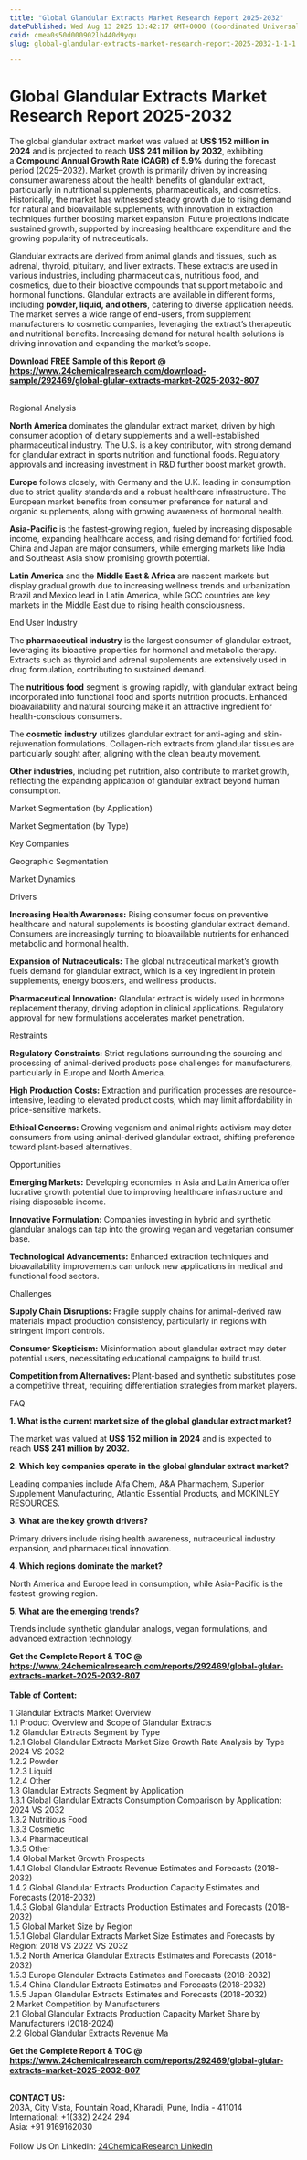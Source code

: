 ```yaml
---
title: "Global Glandular Extracts Market Research Report 2025-2032"
datePublished: Wed Aug 13 2025 13:42:17 GMT+0000 (Coordinated Universal Time)
cuid: cmea0s50d000902lb440d9yqu
slug: global-glandular-extracts-market-research-report-2025-2032-1-1-1

---
```


# Global Glandular Extracts Market Research Report 2025-2032

<p>The global glandular extract market was valued at <strong>US$ 152 million in 2024</strong> and is projected to reach <strong>US$ 241 million by 2032</strong>, exhibiting a <strong>Compound Annual Growth Rate (CAGR) of 5.9%</strong> during the forecast period (2025–2032). Market growth is primarily driven by increasing consumer awareness about the health benefits of glandular extract, particularly in nutritional supplements, pharmaceuticals, and cosmetics. Historically, the market has witnessed steady growth due to rising demand for natural and bioavailable supplements, with innovation in extraction techniques further boosting market expansion. Future projections indicate sustained growth, supported by increasing healthcare expenditure and the growing popularity of nutraceuticals.</p><p>
</p><p>Glandular extracts are derived from animal glands and tissues, such as adrenal, thyroid, pituitary, and liver extracts. These extracts are used in various industries, including pharmaceuticals, nutritious food, and cosmetics, due to their bioactive compounds that support metabolic and hormonal functions. Glandular extracts are available in different forms, including <strong>powder, liquid, and others</strong>, catering to diverse application needs. The market serves a wide range of end-users, from supplement manufacturers to cosmetic companies, leveraging the extract’s therapeutic and nutritional benefits. Increasing demand for natural health solutions is driving innovation and expanding the market’s scope.</p><div><b>Download FREE Sample of this Report @ 
            <a href="https://www.24chemicalresearch.com/download-sample/292469/global-glular-extracts-market-2025-2032-807">
            https://www.24chemicalresearch.com/download-sample/292469/global-glular-extracts-market-2025-2032-807</a></b></div><br><p>
Regional Analysis</p><p>
</p><p><strong>North America</strong> dominates the glandular extract market, driven by high consumer adoption of dietary supplements and a well-established pharmaceutical industry. The U.S. is a key contributor, with strong demand for glandular extract in sports nutrition and functional foods. Regulatory approvals and increasing investment in R&amp;D further boost market growth.</p><p>
</p><p><strong>Europe</strong> follows closely, with Germany and the U.K. leading in consumption due to strict quality standards and a robust healthcare infrastructure. The European market benefits from consumer preference for natural and organic supplements, along with growing awareness of hormonal health.</p><p>
</p><p><strong>Asia-Pacific</strong> is the fastest-growing region, fueled by increasing disposable income, expanding healthcare access, and rising demand for fortified food. China and Japan are major consumers, while emerging markets like India and Southeast Asia show promising growth potential.</p><p>
</p><p><strong>Latin America</strong> and the <strong>Middle East &amp; Africa</strong> are nascent markets but display gradual growth due to increasing wellness trends and urbanization. Brazil and Mexico lead in Latin America, while GCC countries are key markets in the Middle East due to rising health consciousness.</p><p>
End User Industry</p><p>
</p><p>The <strong>pharmaceutical industry</strong> is the largest consumer of glandular extract, leveraging its bioactive properties for hormonal and metabolic therapy. Extracts such as thyroid and adrenal supplements are extensively used in drug formulation, contributing to sustained demand.</p><p>
</p><p>The <strong>nutritious food</strong> segment is growing rapidly, with glandular extract being incorporated into functional food and sports nutrition products. Enhanced bioavailability and natural sourcing make it an attractive ingredient for health-conscious consumers.</p><p>
</p><p>The <strong>cosmetic industry</strong> utilizes glandular extract for anti-aging and skin-rejuvenation formulations. Collagen-rich extracts from glandular tissues are particularly sought after, aligning with the clean beauty movement.</p><p>
</p><p><strong>Other industries</strong>, including pet nutrition, also contribute to market growth, reflecting the expanding application of glandular extract beyond human consumption.</p><p>
Market Segmentation (by Application)</p><p>
</p><p>
Market Segmentation (by Type)</p><p>
</p><p>
Key Companies</p><p>
</p><p>
Geographic Segmentation</p><p>
</p><p>
Market Dynamics</p><p>
Drivers</p><p>
</p><p><strong>Increasing Health Awareness:</strong> Rising consumer focus on preventive healthcare and natural supplements is boosting glandular extract demand. Consumers are increasingly turning to bioavailable nutrients for enhanced metabolic and hormonal health.</p><p>
</p><p><strong>Expansion of Nutraceuticals:</strong> The global nutraceutical market’s growth fuels demand for glandular extract, which is a key ingredient in protein supplements, energy boosters, and wellness products.</p><p>
</p><p><strong>Pharmaceutical Innovation:</strong> Glandular extract is widely used in hormone replacement therapy, driving adoption in clinical applications. Regulatory approval for new formulations accelerates market penetration.</p><p>
Restraints</p><p>
</p><p><strong>Regulatory Constraints:</strong> Strict regulations surrounding the sourcing and processing of animal-derived products pose challenges for manufacturers, particularly in Europe and North America.</p><p>
</p><p><strong>High Production Costs:</strong> Extraction and purification processes are resource-intensive, leading to elevated product costs, which may limit affordability in price-sensitive markets.</p><p>
</p><p><strong>Ethical Concerns:</strong> Growing veganism and animal rights activism may deter consumers from using animal-derived glandular extract, shifting preference toward plant-based alternatives.</p><p>
Opportunities</p><p>
</p><p><strong>Emerging Markets:</strong> Developing economies in Asia and Latin America offer lucrative growth potential due to improving healthcare infrastructure and rising disposable income.</p><p>
</p><p><strong>Innovative Formulation:</strong> Companies investing in hybrid and synthetic glandular analogs can tap into the growing vegan and vegetarian consumer base.</p><p>
</p><p><strong>Technological Advancements:</strong> Enhanced extraction techniques and bioavailability improvements can unlock new applications in medical and functional food sectors.</p><p>
Challenges</p><p>
</p><p><strong>Supply Chain Disruptions:</strong> Fragile supply chains for animal-derived raw materials impact production consistency, particularly in regions with stringent import controls.</p><p>
</p><p><strong>Consumer Skepticism:</strong> Misinformation about glandular extract may deter potential users, necessitating educational campaigns to build trust.</p><p>
</p><p><strong>Competition from Alternatives:</strong> Plant-based and synthetic substitutes pose a competitive threat, requiring differentiation strategies from market players.</p><p>
FAQ</p><p>
</p><p><strong>1. What is the current market size of the global glandular extract market?</strong></p><p>
</p><p>The market was valued at <strong>US$ 152 million in 2024</strong> and is expected to reach <strong>US$ 241 million by 2032.</strong></p><p>
</p><p><strong>2. Which key companies operate in the global glandular extract market?</strong></p><p>
</p><p>Leading companies include Alfa Chem, A&amp;A Pharmachem, Superior Supplement Manufacturing, Atlantic Essential Products, and MCKINLEY RESOURCES.</p><p>
</p><p><strong>3. What are the key growth drivers?</strong></p><p>
</p><p>Primary drivers include rising health awareness, nutraceutical industry expansion, and pharmaceutical innovation.</p><p>
</p><p><strong>4. Which regions dominate the market?</strong></p><p>
</p><p>North America and Europe lead in consumption, while Asia-Pacific is the fastest-growing region.</p><p>
</p><p><strong>5. What are the emerging trends?</strong></p><p>
</p><p>Trends include synthetic glandular analogs, vegan formulations, and advanced extraction technology.</p>

<div><b>Get the Complete Report & TOC @ 
            <a href="https://www.24chemicalresearch.com/reports/292469/global-glular-extracts-market-2025-2032-807">
            https://www.24chemicalresearch.com/reports/292469/global-glular-extracts-market-2025-2032-807</a></b></div><br>
            <b>Table of Content:</b><p>1 Glandular Extracts Market Overview<br />
    1.1 Product Overview and Scope of Glandular Extracts<br />
    1.2 Glandular Extracts Segment by Type<br />
        1.2.1 Global Glandular Extracts Market Size Growth Rate Analysis by Type 2024 VS 2032<br />
        1.2.2 Powder<br />
        1.2.3 Liquid<br />
        1.2.4 Other<br />
    1.3 Glandular Extracts Segment by Application<br />
        1.3.1 Global Glandular Extracts Consumption Comparison by Application: 2024 VS 2032<br />
        1.3.2 Nutritious Food<br />
        1.3.3 Cosmetic<br />
        1.3.4 Pharmaceutical<br />
        1.3.5 Other<br />
    1.4 Global Market Growth Prospects<br />
        1.4.1 Global Glandular Extracts Revenue Estimates and Forecasts (2018-2032)<br />
        1.4.2 Global Glandular Extracts Production Capacity Estimates and Forecasts (2018-2032)<br />
        1.4.3 Global Glandular Extracts Production Estimates and Forecasts (2018-2032)<br />
    1.5 Global Market Size by Region<br />
        1.5.1 Global Glandular Extracts Market Size Estimates and Forecasts by Region: 2018 VS 2022 VS 2032<br />
        1.5.2 North America Glandular Extracts Estimates and Forecasts (2018-2032)<br />
        1.5.3 Europe Glandular Extracts Estimates and Forecasts (2018-2032)<br />
        1.5.4 China Glandular Extracts Estimates and Forecasts (2018-2032)<br />
        1.5.5 Japan Glandular Extracts Estimates and Forecasts (2018-2032)<br />
2 Market Competition by Manufacturers<br />
    2.1 Global Glandular Extracts Production Capacity Market Share by Manufacturers (2018-2024)<br />
    2.2 Global Glandular Extracts Revenue Ma</p>

<div><b>Get the Complete Report & TOC @ 
            <a href="https://www.24chemicalresearch.com/reports/292469/global-glular-extracts-market-2025-2032-807">
            https://www.24chemicalresearch.com/reports/292469/global-glular-extracts-market-2025-2032-807</a></b></div><br>

<b>CONTACT US:</b><br>
            203A, City Vista, Fountain Road, Kharadi, Pune, India - 411014<br>
            International: +1(332) 2424 294<br>
            Asia: +91 9169162030 <br><br>
            Follow Us On LinkedIn: <a href="https://www.linkedin.com/company/24chemicalresearch/">24ChemicalResearch LinkedIn</a>